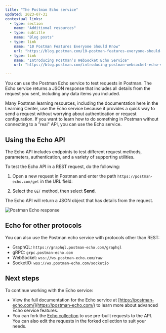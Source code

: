 ```yaml
---
title: "The Postman Echo service"
updated: 2023-07-31
contextual_links:
  - type: section
    name: "Additional resources"
  - type: subtitle
    name: "Blog posts"
  - type: link
    name: "10 Postman Features Everyone Should Know"
    url: "https://blog.postman.com/10-postman-features-everyone-should-know/"
  - type: link
    name: "Introducing Postman’s WebSocket Echo Service"
    url: "https://blog.postman.com/introducing-postman-websocket-echo-service/"

---
```


You can use the Postman Echo service to test requests in Postman. The Echo service returns a JSON response that includes all details from the request you sent, including any data items you included.

Many Postman learning resources, including the documentation here in the Learning Center, use the Echo service because it provides a quick way to send a request without worrying about authentication or request configuration. If you want to learn how to do something in Postman without connecting to a "real" API, you can use the Echo service.

## Using the Echo API

The Echo API includes endpoints to test different request methods, parameters, authentication, and a variety of supporting utilities.

To test the Echo API in a REST request, do the following:

1. Open a new request in Postman and enter the path `https://postman-echo.com/get` in the URL field:

1. Select the `GET` method, then select __Send__.

The Echo API will return a JSON object that has details from the request.

![Postman Echo response](https://assets.postman.com/postman-docs/v10/postman-echo-api-response-v10.jpg)

## Echo for other protocols

You can also use the Postman echo service with protocols other than REST:

* GraphQL: `https://graphql.postman-echo.com/graphql`
* gRPC: `grpc.postman-echo.com`
* WebSocket: `wss://ws.postman-echo.com/raw`
* SocketIO: `wss://ws.postman-echo.com/socketio`

## Next steps

To continue working with the Echo service:

* View the full documentation for the Echo service at [https://postman-echo.com/](https://postman-echo.com/) to learn more about advanced Echo service features.
* You can fork the [Echo collection](https://www.postman.com/postman/workspace/published-postman-templates/documentation/631643-f695cab7-6878-eb55-7943-ad88e1ccfd65?ctx=documentation) to use pre-built requests to the API. You can also edit the requests in the forked collection to suit your needs.
